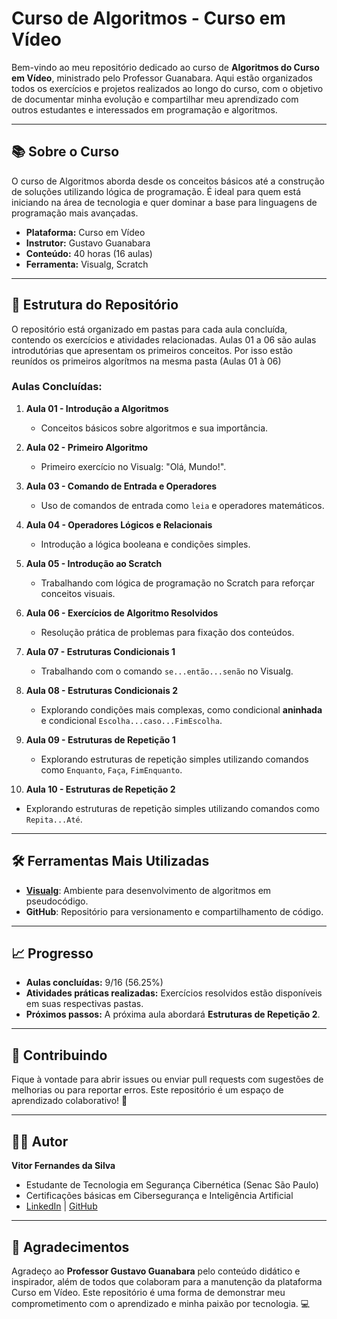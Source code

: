 # Curso de Algoritmos - Curso em Vídeo

Bem-vindo ao meu repositório dedicado ao curso de **Algoritmos do Curso em Vídeo**, ministrado pelo Professor Guanabara. Aqui estão organizados todos os exercícios e projetos realizados ao longo do curso, com o objetivo de documentar minha evolução e compartilhar meu aprendizado com outros estudantes e interessados em programação e algoritmos.

---

## 📚 **Sobre o Curso**
O curso de Algoritmos aborda desde os conceitos básicos até a construção de soluções utilizando lógica de programação. É ideal para quem está iniciando na área de tecnologia e quer dominar a base para linguagens de programação mais avançadas. 

- **Plataforma:** Curso em Vídeo
- **Instrutor:** Gustavo Guanabara
- **Conteúdo:** 40 horas (16 aulas)
- **Ferramenta:** Visualg, Scratch

---

## 📂 **Estrutura do Repositório**
O repositório está organizado em pastas para cada aula concluída, contendo os exercícios e atividades relacionadas.
Aulas 01 a 06 são aulas introdutórias que apresentam os primeiros conceitos. Por isso estão reunídos os primeiros algorítmos na mesma pasta (Aulas 01 à 06) 

### **Aulas Concluídas:**

1. **Aula 01 - Introdução a Algoritmos**  
   - Conceitos básicos sobre algoritmos e sua importância.

2. **Aula 02 - Primeiro Algoritmo**  
   - Primeiro exercício no Visualg: "Olá, Mundo!".

3. **Aula 03 - Comando de Entrada e Operadores**  
   - Uso de comandos de entrada como `leia` e operadores matemáticos.

4. **Aula 04 - Operadores Lógicos e Relacionais**  
   - Introdução a lógica booleana e condições simples.

5. **Aula 05 - Introdução ao Scratch**  
   - Trabalhando com lógica de programação no Scratch para reforçar conceitos visuais.

6. **Aula 06 - Exercícios de Algoritmo Resolvidos**  
   - Resolução prática de problemas para fixação dos conteúdos.

7. **Aula 07 - Estruturas Condicionais 1**  
   - Trabalhando com o comando `se...então...senão` no Visualg.

8. **Aula 08 - Estruturas Condicionais 2**  
   - Explorando condições mais complexas, como condicional **aninhada** e condicional `Escolha...caso...FimEscolha`.
     
9. **Aula 09 - Estruturas de Repetição 1**  
   - Explorando estruturas de repetição simples utilizando comandos como `Enquanto`, `Faça`, `FimEnquanto`.
     
10. **Aula 10 - Estruturas de Repetição 2**  
   - Explorando estruturas de repetição simples utilizando comandos como `Repita...Até`.  

---

## 🛠️ **Ferramentas Mais Utilizadas**
- **[Visualg](https://sourceforge.net/projects/visualg30/)**: Ambiente para desenvolvimento de algoritmos em pseudocódigo.
- **GitHub**: Repositório para versionamento e compartilhamento de código.

---

## 📈 **Progresso**
- **Aulas concluídas:** 9/16 (56.25%)
- **Atividades práticas realizadas:** Exercícios resolvidos estão disponíveis em suas respectivas pastas.
- **Próximos passos:** A próxima aula abordará **Estruturas de Repetição 2**.

---

## 🤝 **Contribuindo**
Fique à vontade para abrir issues ou enviar pull requests com sugestões de melhorias ou para reportar erros. 
Este repositório é um espaço de aprendizado colaborativo! 🚀

---

## 🧑‍💻 **Autor**
**Vitor Fernandes da Silva**  
- Estudante de Tecnologia em Segurança Cibernética (Senac São Paulo)
- Certificações básicas em Cibersegurança e Inteligência Artificial
- [LinkedIn](https://www.linkedin.com/in/vifernandescybersec/) | [GitHub](https://github.com/Vifernandestech)

---

## 🌟 **Agradecimentos**
Agradeço ao **Professor Gustavo Guanabara** pelo conteúdo didático e inspirador, além de todos que colaboram para a manutenção da plataforma Curso em Vídeo. Este repositório é uma forma de demonstrar meu comprometimento com o aprendizado e minha paixão por tecnologia. 💻
